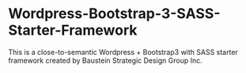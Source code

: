 Wordpress-Bootstrap-3-SASS-Starter-Framework
============================================

This is a close-to-semantic Wordpress + Bootstrap3 with SASS starter framework created by Baustein Strategic Design Group Inc.
